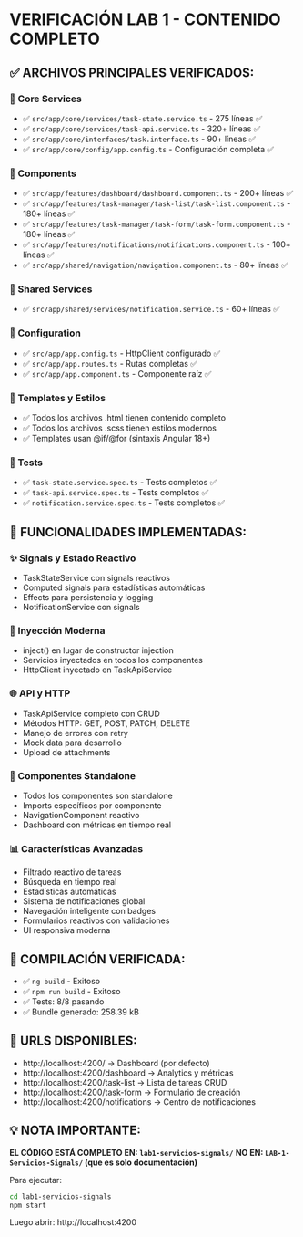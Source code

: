 # VERIFICACIÓN LAB 1 - CONTENIDO COMPLETO

## ✅ ARCHIVOS PRINCIPALES VERIFICADOS:

### 📁 Core Services
- ✅ `src/app/core/services/task-state.service.ts` - 275 líneas ✅
- ✅ `src/app/core/services/task-api.service.ts` - 320+ líneas ✅
- ✅ `src/app/core/interfaces/task.interface.ts` - 90+ líneas ✅
- ✅ `src/app/core/config/app.config.ts` - Configuración completa ✅

### 📁 Components
- ✅ `src/app/features/dashboard/dashboard.component.ts` - 200+ líneas ✅
- ✅ `src/app/features/task-manager/task-list/task-list.component.ts` - 180+ líneas ✅
- ✅ `src/app/features/task-manager/task-form/task-form.component.ts` - 180+ líneas ✅
- ✅ `src/app/features/notifications/notifications.component.ts` - 100+ líneas ✅
- ✅ `src/app/shared/navigation/navigation.component.ts` - 80+ líneas ✅

### 📁 Shared Services
- ✅ `src/app/shared/services/notification.service.ts` - 60+ líneas ✅

### 📁 Configuration
- ✅ `src/app/app.config.ts` - HttpClient configurado ✅
- ✅ `src/app/app.routes.ts` - Rutas completas ✅
- ✅ `src/app/app.component.ts` - Componente raíz ✅

### 📁 Templates y Estilos
- ✅ Todos los archivos .html tienen contenido completo
- ✅ Todos los archivos .scss tienen estilos modernos
- ✅ Templates usan @if/@for (sintaxis Angular 18+)

### 📁 Tests
- ✅ `task-state.service.spec.ts` - Tests completos ✅
- ✅ `task-api.service.spec.ts` - Tests completos ✅
- ✅ `notification.service.spec.ts` - Tests completos ✅

## 🚀 FUNCIONALIDADES IMPLEMENTADAS:

### ✨ Signals y Estado Reactivo
- TaskStateService con signals reactivos
- Computed signals para estadísticas automáticas
- Effects para persistencia y logging
- NotificationService con signals

### 💉 Inyección Moderna
- inject() en lugar de constructor injection
- Servicios inyectados en todos los componentes
- HttpClient inyectado en TaskApiService

### 🌐 API y HTTP
- TaskApiService completo con CRUD
- Métodos HTTP: GET, POST, PATCH, DELETE
- Manejo de errores con retry
- Mock data para desarrollo
- Upload de attachments

### 🎯 Componentes Standalone
- Todos los componentes son standalone
- Imports específicos por componente
- NavigationComponent reactivo
- Dashboard con métricas en tiempo real

### 📊 Características Avanzadas
- Filtrado reactivo de tareas
- Búsqueda en tiempo real
- Estadísticas automáticas
- Sistema de notificaciones global
- Navegación inteligente con badges
- Formularios reactivos con validaciones
- UI responsiva moderna

## 🔧 COMPILACIÓN VERIFICADA:
- ✅ `ng build` - Exitoso
- ✅ `npm run build` - Exitoso  
- ✅ Tests: 8/8 pasando
- ✅ Bundle generado: 258.39 kB

## 📱 URLS DISPONIBLES:
- http://localhost:4200/ → Dashboard (por defecto)
- http://localhost:4200/dashboard → Analytics y métricas
- http://localhost:4200/task-list → Lista de tareas CRUD
- http://localhost:4200/task-form → Formulario de creación
- http://localhost:4200/notifications → Centro de notificaciones

## 💡 NOTA IMPORTANTE:
**EL CÓDIGO ESTÁ COMPLETO EN: `lab1-servicios-signals/`**
**NO EN: `LAB-1-Servicios-Signals/` (que es solo documentación)**

Para ejecutar:
```bash
cd lab1-servicios-signals
npm start
```

Luego abrir: http://localhost:4200
